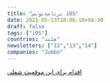 ```yaml
---
title: "برنامه‌نویس iOS"
date: 2021-05-13T18:06:10+04:30
draft: false
tags: ["iOS"]
countries: "هلند"
newsletters: ["12","13","14"]
companies: "Jumbo"
---
```


[اقدام برای این موقعیت شغلی](https://jumbowerkt.nl/vacatures/ios-developer)
